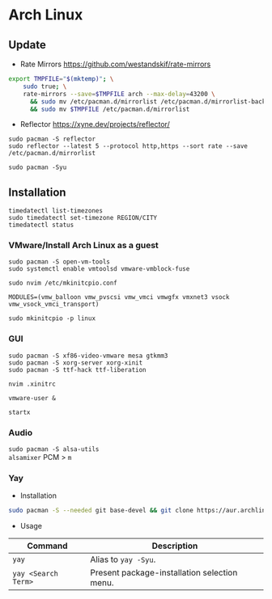 # Arch Linux

## Update

- Rate Mirrors https://github.com/westandskif/rate-mirrors

```sh
export TMPFILE="$(mktemp)"; \
    sudo true; \
    rate-mirrors --save=$TMPFILE arch --max-delay=43200 \
      && sudo mv /etc/pacman.d/mirrorlist /etc/pacman.d/mirrorlist-backup \
      && sudo mv $TMPFILE /etc/pacman.d/mirrorlist
```

- Reflector https://xyne.dev/projects/reflector/

`sudo pacman -S reflector`  
`sudo reflector --latest 5 --protocol http,https --sort rate --save /etc/pacman.d/mirrorlist`

`sudo pacman -Syu`

## Installation

`timedatectl list-timezones`  
`sudo timedatectl set-timezone REGION/CITY`  
`timedatectl status`

### VMware/Install Arch Linux as a guest

`sudo pacman -S open-vm-tools`  
`sudo systemctl enable vmtoolsd vmware-vmblock-fuse` 

`sudo nvim /etc/mkinitcpio.conf`  
```
MODULES=(vmw_balloon vmw_pvscsi vmw_vmci vmwgfx vmxnet3 vsock vmw_vsock_vmci_transport)
```  
`sudo mkinitcpio -p linux`  


### GUI

`sudo pacman -S xf86-video-vmware mesa gtkmm3`  
`sudo pacman -S xorg-server xorg-xinit`  
`sudo pacman -S ttf-hack ttf-liberation`

`nvim .xinitrc`  
```
vmware-user &

```  
`startx`

### Audio

`sudo pacman -S alsa-utils`  
`alsamixer` PCM > `m`

### Yay

- Installation

```sh
sudo pacman -S --needed git base-devel && git clone https://aur.archlinux.org/yay.git && cd yay && makepkg -si
```

- Usage

| Command                           | Description                                                                                         |
| --------------------------------- | --------------------------------------------------------------------------------------------------- |
| `yay`                             | Alias to `yay -Syu`.                                                                                |
| `yay <Search Term>`               | Present package-installation selection menu.                                                        |
